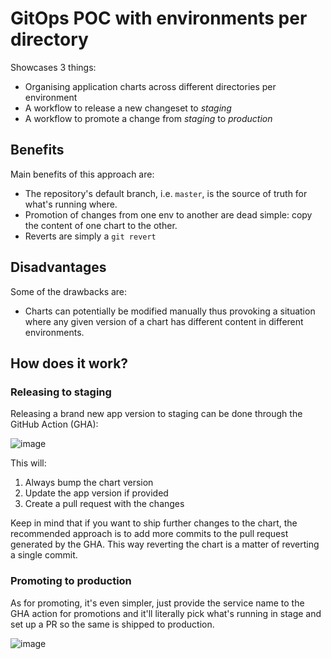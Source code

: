 # GitOps POC with environments per directory 

Showcases 3 things:

* Organising application charts across different directories per environment
* A workflow to release a new changeset to _staging_
* A workflow to promote a change from _staging_ to _production_


## Benefits

Main benefits of this approach are:
* The repository's default branch, i.e. `master`, is the source of truth for
  what's running where.
* Promotion of changes from one env to another are dead simple: copy the
  content of one chart to the other.
* Reverts are simply a `git revert`

## Disadvantages

Some of the drawbacks are:
* Charts can potentially be modified manually thus provoking a situation where
  any given version of a chart has different content in different environments.


## How does it work?

### Releasing to staging

Releasing a brand new app version to staging can be done through the GitHub
Action (GHA):

![image](https://user-images.githubusercontent.com/10437518/227167447-6c341914-0811-43d0-b3f3-0e0cd78cea6b.png)

This will:
1. Always bump the chart version
2. Update the app version if provided
3. Create a pull request with the changes

Keep in mind that if you want to ship further changes to the chart, the
recommended approach is to add more commits to the pull request generated
by the GHA. This way reverting the chart is a matter of reverting a single
commit.

### Promoting to production

As for promoting, it's even simpler, just provide the service name to the
GHA action for promotions and it'll literally pick what's running in stage
and set up a PR so the same is shipped to production.

![image](https://user-images.githubusercontent.com/10437518/227168949-b46cbfba-2bf3-4da2-a28f-608afb5309e4.png)



